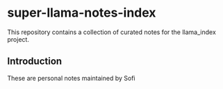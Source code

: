 # super-llama-notes-index
This repository contains a collection of curated notes for the llama_index project.

## Introduction
These are personal notes maintained by Sofi